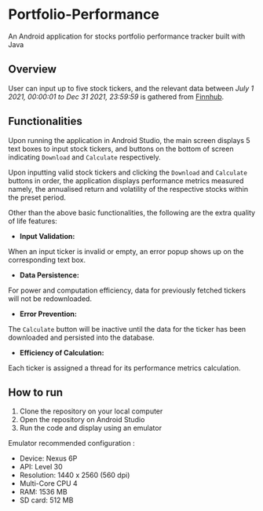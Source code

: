 # Portfolio-Performance

An Android application for stocks portfolio performance tracker built with Java 

## Overview
User can input up to five stock tickers, and the relevant data between *July 1 2021, 00:00:01 to Dec 31 2021, 23:59:59* is gathered from [Finnhub](https://finnhub.io).

## Functionalities

Upon running the application in Android Studio, the main screen displays 5 text boxes to input stock tickers, and buttons on the bottom of screen indicating `Download` and `Calculate` respectively. 

Upon inputting valid stock tickers and clicking the `Download` and `Calculate` buttons in order, the application displays performance metrics measured namely, the annualised return and volatility of the respective stocks within the preset period.

Other than the above basic functionalities, the following are the extra quality of life features: 

- **Input Validation:** 

When an input ticker is invalid or empty, an error popup shows up on the corresponding text box.

- **Data Persistence:**

For power and computation efficiency, data for previously fetched tickers will not be redownloaded.

- **Error Prevention:**

The `Calculate` button will be inactive until the data for the ticker has been downloaded and persisted into the database.

- **Efficiency of Calculation:**

Each ticker is assigned a thread for its performance metrics calculation.

## How to run
1. Clone the repository on your local computer
2. Open the repository on Android Studio
3. Run the code and display using an emulator

Emulator recommended configuration :
  - Device: Nexus 6P
  - API: Level 30
  - Resolution: 1440 x 2560 (560 dpi)
  - Multi-Core CPU 4
  - RAM: 1536 MB
  - SD card: 512 MB

